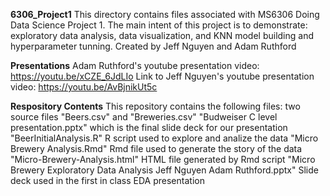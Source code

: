 **6306_Project1**
This directory contains files associated with MS6306 Doing Data Science Project 1. The main intent of this project is to demonstrate: exploratory data analysis, data visualization, and KNN model building and hyperparameter tunning. 
Created by Jeff Nguyen and Adam Ruthford

**Presentations**
Adam Ruthford's youtube presentation video: https://youtu.be/xCZE_6JdLIo
Link to Jeff Nguyen's youtube presentation video: https://youtu.be/AvBjnikUt5c

**Respository Contents**
This repository contains the following files:
two source files "Beers.csv" and "Breweries.csv"
"Budweiser C level presentation.pptx" which is the final slide deck for our presentation
"BeerInitialAnalysis.R" R script used to explore and analize the data
"Micro Brewery Analysis.Rmd" Rmd file used to generate the story of the data
"Micro-Brewery-Analysis.html" HTML file generated by Rmd script
"Micro Brewery Exploratory Data Analysis Jeff Nguyen Adam Ruthford.pptx" Slide deck used in the first in class EDA presentation
